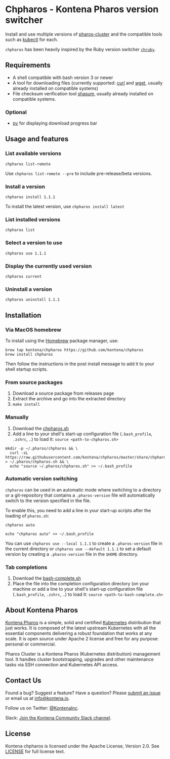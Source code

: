 # Chpharos - Kontena Pharos version switcher

Install and use multiple versions of [pharos-cluster](https://github.com/kontena/pharos-cluster) and the compatible tools such as [kubectl](https://kubernetes.io/docs/reference/kubectl/overview/) for each.

`chpharos` has been heavily inspired by the Ruby version switcher [`chruby`](https://github.com/postmodern/chruby).

## Requirements

- A shell compatible with bash version 3 or newer
- A tool for downloading files (currently supported: [curl](https://curl.haxx.se/) and [wget](https://www.gnu.org/software/wget/), usually already installed on compatible systems)
- File checksum verification tool [shasum](https://linux.die.net/man/1/shasum), usually already installed on compatible systems.

### Optional

- [pv](https://linux.die.net/man/1/pv) for displaying download progress bar

## Usage and features

### List available versions

`chpharos list-remote`

Use `chpharos list-remote --pre` to include pre-release/beta versions.

### Install a version

`chpharos install 1.1.1`

To install the latest version, use `chpharos install latest`

### List installed versions

`chpharos list`

### Select a version to use

`chpharos use 1.1.1`

### Display the currently used version

`chpharos current`

### Uninstall a version

`chpharos uninstall 1.1.1`

## Installation

### Via MacOS homebrew

To install using the [Homebrew](https://brew.sh/) package manager, use:

```
brew tap kontena/chpharos https://github.com/kontena/chpharos
brew install chpharos
```

Then follow the instructions in the post install message to add it to your shell startup scripts.

### From source packages

1. Download a source package from releases page
2. Extract the archive and go into the extracted directory
3. `make install`

### Manually
1. Download the [chpharos.sh](https://raw.githubusercontent.com/kontena/chpharos/master/share/chpharos.sh)
2. Add a line to your shell's start-up configuration file (`.bash_profile`, `.zshrc`, ..) to load it: `source <path-to-chpharos.sh>`

```
mkdir -p ~/.pharos/chpharos && \
  curl -sL https://raw.githubusercontent.com/kontena/chpharos/master/share/chpharos/chpharos.sh > ~/.pharos/chpharos.sh && \
  echo "source ~/.pharos/chpharos.sh" >> ~/.bash_profile
```

### Automatic version switching

`chpharos` can be used in an automatic mode where switching to a directory or a git-repository that contains a `.pharos-version` file will automatically switch to the version specified in the file.

To enable this, you need to add a line in your start-up scripts after the loading of `pharos.sh`:

```
chpharos auto
```

```
echo "chpharos auto" >> ~/.bash_profile
```

You can use `chpharos use --local 1.1.1` to create a `.pharos-version` file in the current directory or `chpharos use --default 1.1.1` to set a default version by creating a `.pharos-version` file in the `$HOME` directory.

### Tab completions

1. Download the [bash-complete.sh](https://raw.githubusercontent.com/kontena/chpharos/master/opt/bash-complete.sh)
2. Place the file into the completion configuration directory (on your machine or add a line to your shell's start-up configuration file (`.bash_profile`, `.zshrc`, ..) to load it: `source <path-to-bash-complete.sh>`

## About Kontena Pharos

[Kontena Pharos](https://pharos.sh) is a simple, solid and certified [Kubernetes](https://kubernetes.io/) distribution that just works. It is composed of the latest upstream Kubernetes with all the essential components delivering a robust foundation that works at any scale. It is open source under Apache 2 license and free for any purpose: personal or commercial.

Pharos Cluster is a Kontena Pharos (Kubernetes distribution) management tool. It handles cluster bootstrapping, upgrades and other maintenance tasks via SSH connection and Kubernetes API access.

## Contact Us

Found a bug? Suggest a feature? Have a question? Please [submit an issue](https://github.com/kontena/chpharos/issues) or email us at <a href="mailto:info@kontena.io">info@kontena.io</a>.

Follow us on Twitter: [@KontenaInc](https://twitter.com/KontenaInc).

Slack: [Join the Kontena Community Slack channel](https://slack.kontena.io/).

## License

Kontena chpharos is licensed under the Apache License, Version 2.0. See [LICENSE](LICENSE) for full license text.
